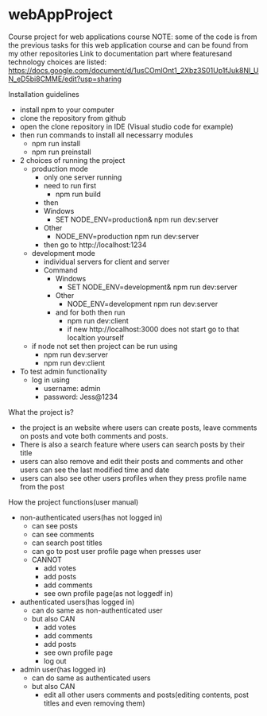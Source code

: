 # webAppProject
Course project for web applications course
NOTE: some of the code is from the previous tasks for this web application course and can be found from my other repositories
Link to documentation  part where featuresand technology choices are listed:
https://docs.google.com/document/d/1usCOmlOnt1_2Xbz3S01Up1fJuk8NI_UN_eD5bi8CMME/edit?usp=sharing


Installation guidelines
  - install npm to your computer
  - clone the repository from github
  - open the clone repository in IDE (Visual studio code for example)
  - then run commands to install all necessarry modules
    -   npm run install
    -   npm run preinstall 
  - 2 choices of running the project
    - production mode
      - only one server running
      - need to run first
        - npm run build 
      -  then 
        - Windows
          - SET NODE_ENV=production& npm run dev:server
        - Other
          - NODE_ENV=production npm run dev:server
      - then go to http://localhost:1234 
    - development mode
      - individual servers for client and server
      - Command
        - Windows
          - SET NODE_ENV=development& npm run dev:server
        - Other
          - NODE_ENV=development npm run dev:server
        - and for both then run
          - npm run dev:client
          - if new http://localhost:3000 does not start go to that localtion yourself
    - if node not set then project can be run using
      - npm run dev:server
      - npm run dev:client
  - To test admin functionality
    - log in using
        - username: admin
        - password: Jess@1234


What the project is?
  - the project is an website where users can create posts, leave comments on posts and vote both comments and posts.
  - There is also a search feature where users can search posts by their title
  - users can also remove and edit their posts and comments and other users can see the last modified time and date
  - users can also see other users profiles when they press profile name from the post

How the project functions(user manual)
  - non-authenticated users(has not logged in)
      - can see posts
      - can see comments
      - can search post titles
      - can go to post user profile page when presses user
      - CANNOT
         - add votes
         - add posts
         - add comments
         - see own profile page(as not loggedf in)
  - authenticated users(has logged in)
    - can do same as non-authenticated user
    - but also CAN
       - add votes
       - add comments
       - add posts
       - see own profile page
       - log out
  - admin user(has logged in)
    - can do same as authenticated users
    - but also CAN
      - edit all other users comments and posts(editing contents, post titles and even removing them)
       
    





